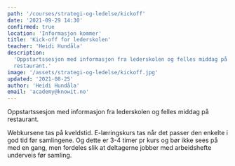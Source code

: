 ```yaml
---
path: '/courses/strategi-og-ledelse/kickoff'
date: '2021-09-29 14:30'
confirmed: true
location: 'Informasjon kommer'
title: 'Kick-off for lederskolen'
teacher: 'Heidi Hundåla'
description:
  'Oppstartssesjon med informasjon fra lederskolen og felles middag på
  restaurant.'
image: '/assets/strategi-og-ledelse/kickoff.jpg'
updated: '2021-08-25'
author: 'Heidi Hundåla'
email: 'academy@knowit.no'
---
```


Oppstartssesjon med informasjon fra lederskolen og felles middag på
restaurant.

Webkursene tas på kveldstid. E-læringskurs tas når det passer den enkelte i
god tid før samlingene. Og dette er 3-4 timer pr kurs og bør ikke sees på med
en gang, men fordeles slik at deltagerne jobber med arbeidshefte underveis før
samling.​
